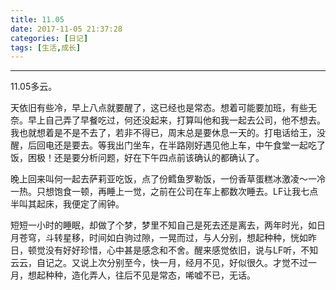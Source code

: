 ```yaml
---
title: 11.05
date: 2017-11-05 21:37:28
categories: [日记]
tags: [生活,成长]
---
```


------

11.05多云。

天依旧有些冷，早上八点就要醒了，这已经也是常态。想着可能要加班，有些无奈。早上自己弄了早餐吃过，何还没起来，打算叫他和我一起去公司，他不想去。我也就想着是不是不去了，若非不得已，周末总是要休息一天的。打电话给王，没醒，后回电还是要去。等我出门坐车，在半路刚好遇见他上车，中午食堂一起吃了饭，困极！还是要分析问题，好在下午四点前该确认的都确认了。

晚上回来叫何一起去萨莉亚吃饭，点了份鳕鱼罗勒饭，一份香草蛋糕冰激凌～一冷一热。只想饱食一顿，再睡上一觉，之前在公司在车上都数次睡去。LF让我七点半叫其起床，我便定了闹钟。

短短一小时的睡眠，却做了个梦，梦里不知自己是死去还是离去，两年时光，如日月苍穹，斗转星移，时间如白驹过隙，一晃而过，与人分别，想起种种，恍如昨日，顿觉没有好好珍惜，心中甚是感念和不舍。醒来感觉依旧，说与LF听，不知云云，自记之。又说上次分别至今，快一月，经月不见，好似很久。才觉不过一月，想起种种，造化弄人，往后不见是常态，唏嘘不已，无话。
